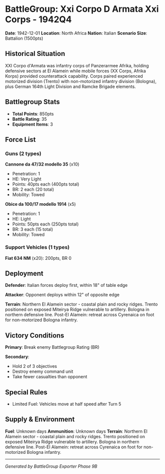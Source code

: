 # BattleGroup: Xxi Corpo D Armata Xxi Corps - 1942Q4

**Date**: 1942-12-01
**Location**: North Africa
**Nation**: Italian
**Scenario Size**: Battalion (1500pts)

## Historical Situation

XXI Corpo d'Armata was infantry corps of Panzerarmee Afrika, holding defensive sectors at El Alamein while mobile forces (XX Corps, Afrika Korps) provided counterattack capability. Corps paired experienced motorized division (Trento) with non-motorized infantry division (Bologna), plus German 164th Light Division and Ramcke Brigade elements.

## Battlegroup Stats

- **Total Points**: 850pts
- **Battle Rating**: 35
- **Equipment Items**: 3

## Force List

### Guns (2 types)

**Cannone da 47/32 modello 35** (x10)
- Penetration: 1
- HE: Very Light
- Points: 40pts each (400pts total)
- BR: 2 each (20 total)
- Mobility: Towed

**Obice da 100/17 modello 1914** (x5)
- Penetration: 1
- HE: Light
- Points: 50pts each (250pts total)
- BR: 3 each (15 total)
- Mobility: Towed

### Support Vehicles (1 types)

**Fiat 634 NM** (x20): 200pts, BR 0

## Deployment

**Defender**: Italian forces deploy first, within 18" of table edge

**Attacker**: Opponent deploys within 12" of opposite edge

**Terrain**: Northern El Alamein sector - coastal plain and rocky ridges. Trento positioned on exposed Miteirya Ridge vulnerable to artillery. Bologna in northern defensive line. Post-El Alamein: retreat across Cyrenaica on foot for non-motorized Bologna infantry.

## Victory Conditions

**Primary**: Break enemy Battlegroup Rating (BR)

**Secondary**:
- Hold 2 of 3 objectives
- Destroy enemy command unit
- Take fewer casualties than opponent

## Special Rules

- Limited Fuel: Vehicles move at half speed after Turn 5

## Supply & Environment

**Fuel**: Unknown days
**Ammunition**: Unknown days
**Terrain**: Northern El Alamein sector - coastal plain and rocky ridges. Trento positioned on exposed Miteirya Ridge vulnerable to artillery. Bologna in northern defensive line. Post-El Alamein: retreat across Cyrenaica on foot for non-motorized Bologna infantry.

---

*Generated by BattleGroup Exporter Phase 9B*
